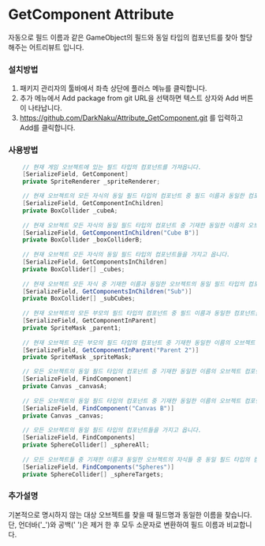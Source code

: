 # GetComponent Attribute

자동으로 필드 이름과 같은 GameObject의 필드와 동일 타입의 컴포넌트를 찾아 할당 해주는 어트리뷰트 입니다.

### 설치방법
1. 패키지 관리자의 툴바에서 좌측 상단에 플러스 메뉴를 클릭합니다.
2. 추가 메뉴에서 Add package from git URL을 선택하면 텍스트 상자와 Add 버튼이 나타납니다.
3. https://github.com/DarkNaku/Attribute_GetComponent.git 를 입력하고 Add를 클릭합니다.

### 사용방법
```csharp
    // 현재 게임 오브젝트에 있는 필드 타입의 컴포넌트를 가져옵니다.
    [SerializeField, GetComponent] 
    private SpriteRenderer _spriteRenderer;

    // 현재 오브젝트의 모든 자식의 동일 필드 타입의 컴포넌트 중 필드 이름과 동일한 컴포넌트를 가지고 옵니다.
    [SerializeField, GetComponentInChildren]
    private BoxCollider _cubeA;
    
    // 현재 오브젝트 모든 자식의 동일 필드 타입의 컴포넌트 중 기재한 동일한 이름의 오브젝트 컴포넌트를 가지고 옵니다.
    [SerializeField, GetComponentInChildren("Cube B")]
    private BoxCollider _boxColliderB;
    
    // 현재 오브젝트 모든 자식의 동일 필드 타입의 컴포넌트들을 가지고 옵니다.
    [SerializeField, GetComponentsInChildren]
    private BoxCollider[] _cubes;
    
    // 현재 오브젝트 모든 자식 중 기재한 이름과 동일한 오브젝트의 동일 필드 타입의 컴포넌트들을 가지고 옵니다.
    [SerializeField, GetComponentsInChildren("Sub")]
    private BoxCollider[] _subCubes;
    
    // 현재 오브젝트의 모든 부모의 필드 타입의 컴포넌트 중 필드 이름과 동일한 컴포넌트를 가지고 옵니다.
    [SerializeField, GetComponentInParent]
    private SpriteMask _parent1;
    
    // 현재 오브젝트 모든 부모의 필드 타입의 컴포넌트 중 기재한 동일한 이름의 오브젝트 컴포넌트를 가지고 옵니다.
    [SerializeField, GetComponentInParent("Parent 2")]
    private SpriteMask _spriteMask;

    // 모든 오브젝트의 동일 필드 타입의 컴포넌트 중 기재한 동일한 이름의 오브젝트 컴포넌트를 가지고 옵니다.
    [SerializeField, FindComponent] 
    private Canvas _canvasA;
    
    // 모든 오브젝트의 동일 필드 타입의 컴포넌트 중 기재한 동일한 이름의 오브젝트 컴포넌트를 가지고 옵니다.
    [SerializeField, FindComponent("Canvas B")] 
    private Canvas _canvas;
    
    // 모든 오브젝트의 동일 필드 타입의 컴포넌트들을 가지고 옵니다.
    [SerializeField, FindComponents] 
    private SphereCollider[] _sphereAll;
    
    // 모든 오브젝트들 중 기재한 이름과 동일한 오브젝트의 자식들 중 동일 필드 타입의 컴포넌트들을 가지고 옵니다.
    [SerializeField, FindComponents("Spheres")] 
    private SphereCollider[] _sphereTargets;
```

### 추가설명
기본적으로 명시하지 않는 대상 오브젝트를 찾을 때 필드명과 동일한 이름을 찾습니다. 단, 언더바('_')와 공백(' ')은 제거 한 후 모두 소문자로 변환하여 필드 이름과 비교합니다.